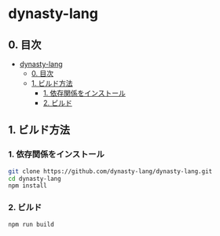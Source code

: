 # dynasty-lang

## 0. 目次
- [dynasty-lang](#dynasty-lang)
  - [0. 目次](#0-目次)
  - [1. ビルド方法](#1-ビルド方法)
    - [1. 依存関係をインストール](#1-依存関係をインストール)
    - [2. ビルド](#2-ビルド)
## 1. ビルド方法

### 1. 依存関係をインストール

```sh
git clone https://github.com/dynasty-lang/dynasty-lang.git
cd dynasty-lang
npm install
```

### 2. ビルド

```sh
npm run build
```

